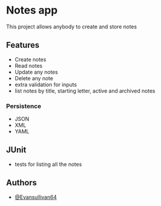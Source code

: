 # Notes app 

This project allows anybody to create and store notes

## Features

- Create notes
- Read notes
- Update any notes
- Delete any note
- extra validation for inputs
- list notes by title, starting letter, active and archived notes
### Persistence
- JSON
- XML
- YAML

## JUnit
- tests for listing all the notes

## Authors

- [@Evansullivan64](https://www.github.com/evansullivan64)
